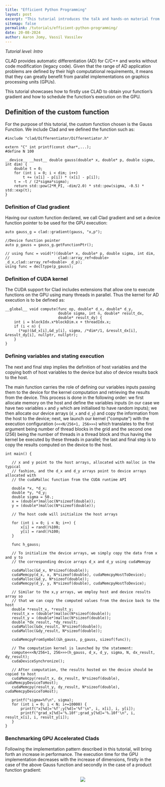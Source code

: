 ```yaml
---
title: "Efficient Python Programming"
layout: post
excerpt: "This tutorial introduces the talk and hands-on material from the "Fast and Efficient Python Programmming School organized by the ErUM-Data-Hub in Aachen, Germany" 
sitemap: false
permalink: /tutorials/efficient-python-programming/
date: 20-08-2024
author: Aaron Jomy, Vassil Vassilev
---
```


*Tutorial level: Intro*

<!-- LANDING PAGE -->

CLAD provides automatic differentiation (AD) for C/C++ and works without code
modification (legacy code). Given that the range of AD application problems are
defined by their high computational requirements, it means that they can greatly
benefit from parallel implementations on graphics processing units (GPUs).

This tutorial showcases how to firstly use CLAD to obtain your function’s
gradient and how to schedule the function’s execution on the GPU.

## Definition of the custom function

For the purpose of this tutorial, the custom function chosen is the Gauss
Function. We include Clad and we defined the function such as:


```cuda
#include "clad/Differentiator/Differentiator.h"

extern "C" int printf(const char*,...);
#define N 100

__device__ __host__ double gauss(double* x, double* p, double sigma, int dim) {
    double t = 0;
    for (int i = 0; i < dim; i++)
        t += (x[i] - p[i]) * (x[i] - p[i]);
    t = -t / (2*sigma*sigma);
    return std::pow(2*M_PI, -dim/2.0) * std::pow(sigma, -0.5) * std::exp(t);
}
```


### Definition of Clad gradient

Having our custom function declared, we call Clad gradient and set a device function
pointer to be used for the GPU execution:


```cuda
auto gauss_g = clad::gradient(gauss, "x,p");

//Device function pointer
auto p_gauss = gauss_g.getFunctionPtr();

// using func = void(*)(double* x, double* p, double sigma, int dim, 
//                      clad::array_ref<double> _d_x,clad::array_ref<double> _d_p);
using func = decltype(p_gauss);
```


### Definition of CUDA kernel

The CUDA support for Clad includes extensions that allow one to execute functions
on the GPU using many threads in parallel. Thus the kernel for AD execution is to
be defined as:


```cuda
__global__ void compute(func op, double* d_x, double* d_y,
                        double sigma, int n, double* result_dx,
                        double* result_dy) {
    int i = blockIdx.x*blockDim.x + threadIdx.x;
    if (i < n) {
      (*op)(&d_x[i],&d_y[i], sigma, /*dim*/1, &result_dx[i], &result_dy[i], nullptr, nullptr);
    }
}
```


### Defining variables and stating execution

The next and final step implies the definition of host variables and the copying
both of host variables to the device but also of device results back to the host.

The main function carries the role of defining our variables inputs passing them
to the device for the kernel computation and retrieving the results from the
device. This process is done in the following order: we first allocate memory
on the host and define the variables inputs (in our case we have two variables
`x` and `y` which are initialised to have random inputs); we then allocate our
device arrays (`d_x` and `d_y`) and copy the information from the host to the
device; next, we launch our kernel ("compute") with the execution configuration
(`<<<N/256+1, 256>>>`) which translates to the first argument being number of
thread blocks in the grid and the second one (256) being the number of threads
in a thread block and thus having the kernel be executed by these threads in
parallel; the last and final step is to copy the results computed on the device
to the host.


```cuda
int main() {

   // x and y point to the host arrays, allocated with malloc in the typical
   // fashion, and the d_x and d_y arrays point to device arrays allocated with
   // the cudaMalloc function from the CUDA runtime API

   double *x, *d_x;
   double *y, *d_y;
   double sigma = 50.;
   x = (double*)malloc(N*sizeof(double));
   y = (double*)malloc(N*sizeof(double));

   // The host code will initialize the host arrays

   for (int i = 0; i < N; i++) {
       x[i] = rand()%100;
       y[i] = rand()%100;
   }

   func h_gauss;

   // To initialize the device arrays, we simply copy the data from x and y to
   // the corresponding device arrays d_x and d_y using cudaMemcpy

   cudaMalloc(&d_x, N*sizeof(double));
   cudaMemcpy(d_x, x, N*sizeof(double), cudaMemcpyHostToDevice);
   cudaMalloc(&d_y, N*sizeof(double));
   cudaMemcpy(d_y, y, N*sizeof(double), cudaMemcpyHostToDevice);

   // Similar to the x,y arrays, we employ host and device results array so
   // that we can copy the computed values from the device back to the host
   double *result_x, *result_y;
   result_x = (double*)malloc(N*sizeof(double));
   result_y = (double*)malloc(N*sizeof(double));
   double *dx_result, *dy_result;
   cudaMalloc(&dx_result, N*sizeof(double));
   cudaMalloc(&dy_result, N*sizeof(double));

   cudaMemcpyFromSymbol(&h_gauss, p_gauss, sizeof(func));

   // The computation kernel is launched by the statement:
   compute<<<N/256+1, 256>>>(h_gauss, d_x, d_y, sigma, N, dx_result, dy_result);
   cudaDeviceSynchronize();

   // After computation, the results hosted on the device should be copied to host
   cudaMemcpy(result_x, dx_result, N*sizeof(double), cudaMemcpyDeviceToHost);
   cudaMemcpy(result_y, dy_result, N*sizeof(double), cudaMemcpyDeviceToHost);

   printf("sigma=%f\n", sigma);
   for (int i = 0; i < N; i+=10000) {
       printf("x[%d]='%f';y[%d]='%f'\n", i, x[i], i, y[i]);
       printf("grad_x[%d]='%.10f';grad_y[%d]='%.10f'\n", i, result_x[i], i, result_y[i]);
   }
}
```

### Benchmarking GPU Accelerated Clads

Following the implementation pattern described in this tutorial, will bring
forth an increase in performance. The execution time for the GPU implementation
decreases with the increase of dimensions, firstly in the case of the above
Gauss function and secondly in the case of a product function gradient:

<div align=center style="max-width:1095px; margin:0 auto;">
  <img src="{{ site.url }}{{ site.baseurl }}/images/tutorials/clad_cuda_simple/clad_cuda_simple1.png"
  style="max-width:90%;"><br/>
 <p align="center">
  </p>
</div>
